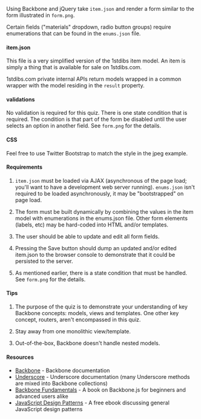 Using Backbone and jQuery take `item.json` and render a form similar to the form illustrated in `form.png`.

Certain fields ("materials" dropdown, radio button groups) require enumerations that can be found in the `enums.json` file.

#### item.json ####

This file is a very simplified version of the 1stdibs item model. An item is simply a thing that is available for sale on 1stdibs.com. 

1stdibs.com private internal APIs return models wrapped in a common wrapper with the model residing in the `result` property.

#### validations ####

No validation is required for this quiz. There is one state condition that is required. The condition is that part of the form be disabled until the user selects an option in another field. See `form.png` for the details.

#### CSS ####

Feel free to use Twitter Bootstrap to match the style in the jpeg example.

#### Requirements ####

1. `item.json` must be loaded via AJAX (asynchronous of the page load; you'll want to have a development web server running). `enums.json` isn't required to be loaded asynchronously, it may be "bootstrapped" on page load.

1. The form must be built dynamically by combining the values in the item model with enumerations in the enums.json file. Other form elements (labels, etc) may be hard-coded into HTML and/or templates.

1. The user should be able to update and edit all form fields.

1. Pressing the Save button should dump an updated and/or edited item.json to the browser console to demonstrate that it could be persisted to the server.

1. As mentioned earlier, there is a state condition that must be handled. See `form.png` for the details. 

#### Tips ####

1. The purpose of the quiz is to demonstrate your understanding of key Backbone concepts: models, views and templates. One other key concept, routers, aren't encompassed in this quiz.

2. Stay away from one monolithic view/template.

3. Out-of-the-box, Backbone doesn't handle nested models.

#### Resources ####
* [Backbone](http://backbonejs.org/) - Backbone documentation
* [Underscore](http://underscorejs.org/) - Underscore documentation (many Underscore methods are mixed into Backbone collections)
* [Backbone Fundamentals](http://addyosmani.github.io/backbone-fundamentals/) - A book on Backbone.js for beginners and advanced users alike
* [JavaScript Design Patterns](http://www.addyosmani.com/resources/essentialjsdesignpatterns/book/) - A free ebook discussing general JavaScript design patterns
